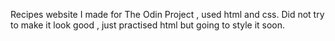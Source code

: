 Recipes website I made for The Odin Project , used html and css.
Did not try to make it look good , just practised html but going to style it soon.